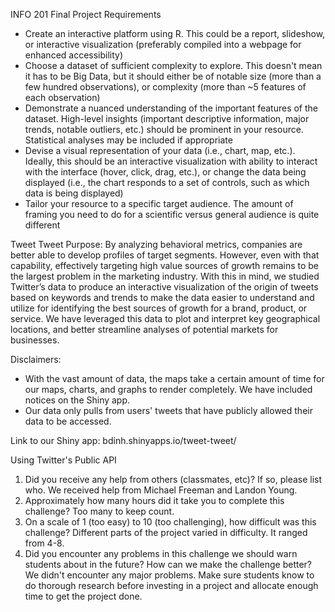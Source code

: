 INFO 201 Final Project Requirements
- Create an interactive platform using R.  This could be a report, slideshow, or interactive visualization (preferably compiled into a 
  webpage for enhanced accessibility)
- Choose a dataset of sufficient complexity to explore.  This doesn't mean it has to be Big Data, but it should either be of notable size
 (more than a few hundred observations), or complexity (more than ~5 features of each observation)
- Demonstrate a nuanced understanding of the important features of the dataset.  High-level insights (important descriptive information, 
  major trends, notable outliers, etc.) should be prominent in your resource.  Statistical analyses may be included if appropriate
- Devise a visual representation of your data (i.e., chart, map, etc.).  Ideally, this should be an interactive visualization with ability
  to interact with the interface (hover, click, drag, etc.), or change the data being displayed (i.e., the chart responds to a set of 
  controls, such as which data is being displayed)
- Tailor your resource to a specific target audience.  The amount of framing you need to do for a scientific versus general audience is 
  quite different

Tweet Tweet
Purpose:
By analyzing behavioral metrics, companies are better able to develop profiles of target segments. However, even with that capability,
effectively targeting high value sources of growth remains to be the largest problem in the marketing industry. With this in mind, we 
studied Twitter’s data to produce an interactive visualization of the origin of tweets based on keywords and trends to make the data 
easier to understand and utilize for identifying the best sources of growth for a brand, product, or service. We have leveraged this 
data to plot and interpret key geographical locations, and better streamline analyses of potential markets for businesses.

Disclaimers:
- With the vast amount of data, the maps take a certain amount of time for our maps, charts, and graphs to render completely. We have 
  included notices on the Shiny app.
- Our data only pulls from users' tweets that have publicly allowed their data to be accessed.

Link to our Shiny app: bdinh.shinyapps.io/tweet-tweet/

Using Twitter's Public API

1. Did you receive any help from others (classmates, etc)? If so, please list who.
We received help from Michael Freeman and Landon Young.
2. Approximately how many hours did it take you to complete this challenge?
Too many to keep count.
3. On a scale of 1 (too easy) to 10 (too challenging), how difficult was this challenge?
Different parts of the project varied in difficulty. It ranged from 4-8.
4. Did you encounter any problems in this challenge we should warn students about in the future? How can we make the challenge better?
We didn't encounter any major problems. Make sure students know to do thorough research before investing in a project and allocate 
enough time to get the project done.

